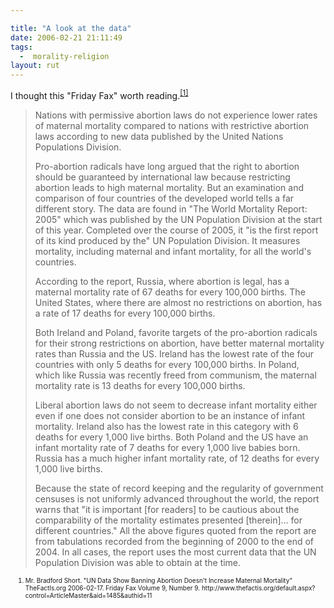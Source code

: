 ```yaml
---

title: "A look at the data"
date: 2006-02-21 21:11:49
tags:
  -  morality-religion
layout: rut
---
```


<p>I thought this "Friday Fax" worth reading.<sup><a href="http://www.thefactis.org/default.aspx?control=ArticleMaster&aid=1485&authid=11" title="UN Data Show Banning Abortion Doesn't Increase Maternal Mortality">[1]</a></sup>  <blockquote><p>Nations with permissive abortion laws do not experience lower rates of maternal mortality compared to nations with restrictive abortion laws according to new data published by the United Nations Populations Division.</p>  <p>Pro-abortion radicals have long argued that the right to abortion should be guaranteed by international law because restricting abortion leads to high maternal mortality. But an examination and comparison of four countries of the developed world tells a far different story. The data are found in "The World Mortality Report: 2005" which was published by the UN Population Division at the start of this year. Completed over the course of 2005, it "is the first report of its kind produced by the" UN Population Division. It measures mortality, including maternal and infant mortality, for all the world's countries.</p>  <p>According to the report, Russia, where abortion is legal, has a maternal mortality rate of 67 deaths for every 100,000 births. The United States, where there are almost no restrictions on abortion, has a rate of 17 deaths for every 100,000 births.</p>  <p>Both Ireland and Poland, favorite targets of the pro-abortion radicals for their strong restrictions on abortion, have better maternal mortality rates than Russia and the US. Ireland has the lowest rate of the four countries with only 5 deaths for every 100,000 births. In Poland, which like Russia was recently freed from communism, the maternal mortality rate is 13 deaths for every 100,000 births.</p>  <p>Liberal abortion laws do not seem to decrease infant mortality either even if one does not consider abortion to be an instance of infant mortality. Ireland also has the lowest rate in this category with 6 deaths for every 1,000 live births. Both Poland and the US have an infant mortality rate of 7 deaths for every 1,000 live babies born. Russia has a much higher infant mortality rate, of 12 deaths for every 1,000 live births.</p>  <p>Because the state of record keeping and the regularity of government censuses is not uniformly advanced throughout the world, the report warns that "it is important [for readers] to be cautious about the comparability of the mortality estimates presented [therein]… for different countries." All the above figures quoted from the report are from tabulations recorded from the beginning of 2000 to the end of 2004. In all cases, the report uses the most current data that the UN Population Division was able to obtain at the time.</p> </blockquote> <ol><font size="-2"><li><font size="-2">Mr. Bradford Short. "UN Data Show Banning Abortion Doesn't Increase Maternal Mortality" TheFactIs.org 2006-02-17.  Friday Fax Volume 9, Number 9. http://www.thefactis.org/default.aspx?control=ArticleMaster&aid=1485&authid=11 </font></li></font></ol></p>

